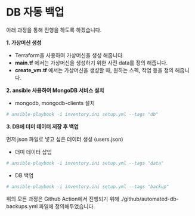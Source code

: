 # DB 자동 백업

아래 과정을 통해 진행을 하도록 하겠습니다.

**1. 가상머신 생성**

- Terraform을 사용하여 가상머신을 생성 해줍니다.
- **main.tf** 에서는 가상머신을 생성하기 위한 사전 data를 정의 해줍니다.
- **create_vm.tf** 에서는 가상머신을 생성할 때, 원하는 스펙, 작업 등을 정의 해줍니다.

**2. ansible 사용하여 MongoDB 서비스 설치**

- mongodb, mongodb-clients 설치
```sh
# ansible-playbook -i inventory.ini setup.yml --tags "db"
``` 

**3. DB에 더미 데이터 저장 후 백업**

먼저 json 파일로 넣고 싶은 데이터 생성 (users.json)

- 더미 데이터 삽입
```sh
# ansible-playbook -i inventory.ini setup.yml --tags "data"
``` 

- DB 백업
```sh
# ansible-playbook -i inventory.ini setup.yml --tags "backup"
``` 


위의 모든 과정은 Github Action에서 진행되기 위해 ./github/automated-db-backups.yml 파일에 정의해두었습니다.